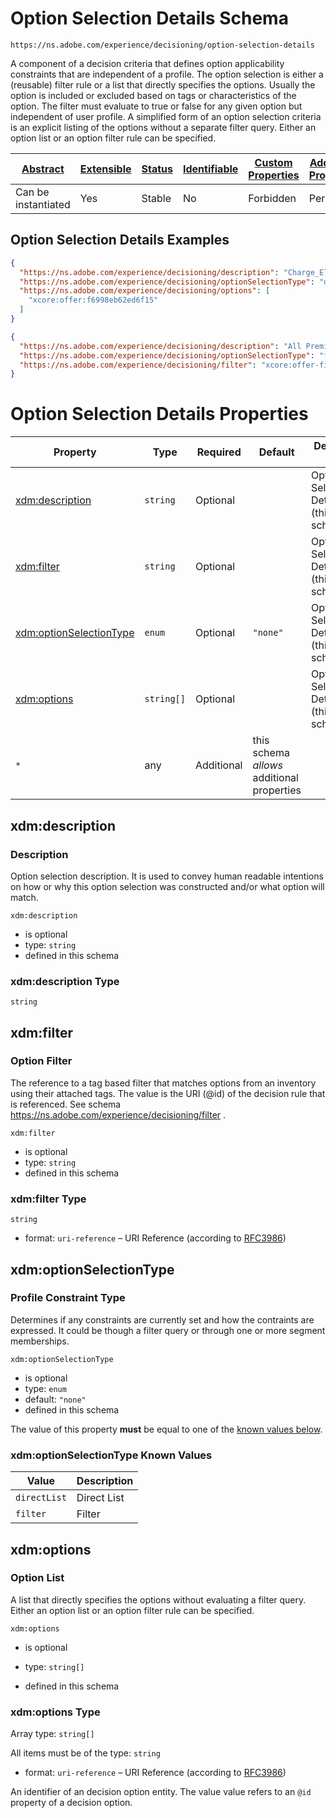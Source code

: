 
# Option Selection Details Schema

```
https://ns.adobe.com/experience/decisioning/option-selection-details
```

A component of a decision criteria that defines option applicability constraints that are independent of a profile. The option selection is either a (reusable) filter rule or a list that directly specifies the options. Usually the option is included or excluded based on tags or characteristics of the option. The filter must evaluate to true or false for any given option but independent of user profile. A simplified form of an option selection criteria is an explicit listing of the options without a separate filter query. Either an option list or an option filter rule can be specified.

| [Abstract](../../../../abstract.md) | [Extensible](../../../../extensions.md) | [Status](../../../../status.md) | [Identifiable](../../../../id.md) | [Custom Properties](../../../../extensions.md) | [Additional Properties](../../../../extensions.md) | Defined In |
|-------------------------------------|-----------------------------------------|---------------------------------|-----------------------------------|------------------------------------------------|----------------------------------------------------|------------|
| Can be instantiated | Yes | Stable | No | Forbidden | Permitted | [adobe/experience/decisioning/option-selection-details.schema.json](adobe/experience/decisioning/option-selection-details.schema.json) |

## Option Selection Details Examples

```json
{
  "https://ns.adobe.com/experience/decisioning/description": "Charge_Elite_30 Offer",
  "https://ns.adobe.com/experience/decisioning/optionSelectionType": "directList",
  "https://ns.adobe.com/experience/decisioning/options": [
    "xcore:offer:f6998eb62ed6f15"
  ]
}
```

```json
{
  "https://ns.adobe.com/experience/decisioning/description": "All Premium Credit Cards",
  "https://ns.adobe.com/experience/decisioning/optionSelectionType": "filter",
  "https://ns.adobe.com/experience/decisioning/filter": "xcore:offer-filter:f66f792de3c0ba9"
}
```


# Option Selection Details Properties

| Property | Type | Required | Default | Defined by |
|----------|------|----------|---------|------------|
| [xdm:description](#xdmdescription) | `string` | Optional |  | Option Selection Details (this schema) |
| [xdm:filter](#xdmfilter) | `string` | Optional |  | Option Selection Details (this schema) |
| [xdm:optionSelectionType](#xdmoptionselectiontype) | `enum` | Optional | `"none"` | Option Selection Details (this schema) |
| [xdm:options](#xdmoptions) | `string[]` | Optional |  | Option Selection Details (this schema) |
| `*` | any | Additional | this schema *allows* additional properties |

## xdm:description
### Description

Option selection description. It is used to convey human readable intentions on how or why this option selection was constructed and/or what option will match.

`xdm:description`
* is optional
* type: `string`
* defined in this schema

### xdm:description Type


`string`






## xdm:filter
### Option Filter

The reference to a tag based filter that matches options from an inventory using their attached tags. The value is the URI (@id) of the decision rule that is referenced. See schema https://ns.adobe.com/experience/decisioning/filter .

`xdm:filter`
* is optional
* type: `string`
* defined in this schema

### xdm:filter Type


`string`
* format: `uri-reference` – URI Reference (according to [RFC3986](https://tools.ietf.org/html/rfc3986))






## xdm:optionSelectionType
### Profile Constraint Type

Determines if any constraints are currently set and how the contraints are expressed. It could be though a filter query or through one or more segment memberships.

`xdm:optionSelectionType`
* is optional
* type: `enum`
* default: `"none"`
* defined in this schema

The value of this property **must** be equal to one of the [known values below](#xdmoptionselectiontype-known-values).

### xdm:optionSelectionType Known Values
| Value | Description |
|-------|-------------|
| `directList` | Direct List |
| `filter` | Filter |




## xdm:options
### Option List

A list that directly specifies the options without evaluating a filter query. Either an option list or an option filter rule can be specified.

`xdm:options`
* is optional
* type: `string[]`

* defined in this schema

### xdm:options Type


Array type: `string[]`

All items must be of the type:
`string`
* format: `uri-reference` – URI Reference (according to [RFC3986](https://tools.ietf.org/html/rfc3986))


  
An identifier of an decision option entity. The value value refers to an `@id` property of a decision option.






